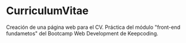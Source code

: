 # CurriculumVitae
Creación de una página web para el CV. Práctica del módulo "front-end fundametos" del Bootcamp Web Development de Keepcoding.
